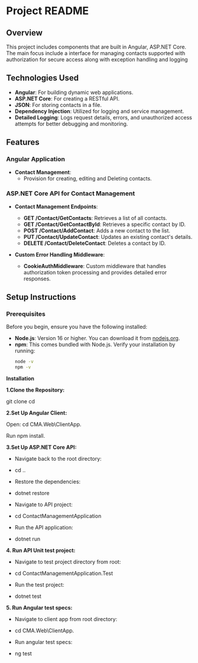 # Project README

## Overview

This project includes components that are built in Angular, ASP.NET Core. The main focus include a interface for managing contacts supported with authorization for secure access along with exception handling and logging

## Technologies Used

- **Angular**: For building dynamic web applications.
- **ASP.NET Core**: For creating a RESTful API.
- **JSON**: For storing contacts in a file.
- **Dependency Injection**: Utilized for logging and service management.
- **Detailed Logging**: Logs request details, errors, and unauthorized access attempts for better debugging and monitoring.

## Features

### Angular Application

- **Contact Management**:
  - Provision for creating, editing and Deleting contacts.

### ASP.NET Core API for Contact Management

- **Contact Management Endpoints**:
  - **GET /Contact/GetContacts**: Retrieves a list of all contacts.
  - **GET /Contact/GetContactById**: Retrieves a specific contact by ID.
  - **POST /Contact/AddContact**: Adds a new contact to the list.
  - **PUT /Contact/UpdateContact**: Updates an existing contact's details.
  - **DELETE /Contact/DeleteContact**: Deletes a contact by ID.

- **Custom Error Handling Middleware**:
  - **CookieAuthMiddleware**: Custom middleware that handles authorization token processing and provides detailed error responses.

## Setup Instructions

### Prerequisites

Before you begin, ensure you have the following installed:

- **Node.js**: Version 16 or higher. You can download it from [nodejs.org](https://nodejs.org/).
- **npm**: This comes bundled with Node.js. Verify your installation by running:
  ```bash
  node -v
  npm -v

**Installation**

**1.Clone the Repository:**

git clone <repository-url>
cd <repository-folder>

**2.Set Up Angular Client:**

Open:
cd CMA.Web\ClientApp.

Run
npm install.

**3.Set Up ASP.NET Core API:**

- Navigate back to the root directory:

- cd ..

- Restore the dependencies:

- dotnet restore

- Navigate to API project:

- cd ContactManagementApplication

- Run the API application:

- dotnet run

**4. Run API Unit test project:**

- Navigate to test project directory from root:

- cd ContactManagementApplication.Test

- Run the test project:

- dotnet test

**5. Run Angular test specs:**

- Navigate to client app from root directory:

- cd CMA.Web\ClientApp.

- Run angular test specs:

- ng test

